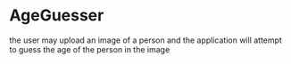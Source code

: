 # AgeGuesser
the user may upload an image of a person and the application will attempt to guess the age of the person in the image
